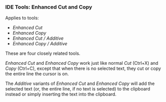 ﻿### IDE Tools: Enhanced Cut and Copy

Applies to tools:

*   _Enhanced Cut_
*   _Enhanced Copy_
*   _Enhanced Cut / Additive_
*   _Enhanced Copy / Additive_

These are four closely related tools.

_Enhanced Cut_ and _Enhanced Copy_ work just like normal _Cut_ (Ctrl+X) and _Copy_ (Ctrl+C), except that when there is no selected text, they cut or copy the entire line the cursor is on. 

The _Additive_ variants of _Enhanced Cut_ and _Enhanced Copy_ will add the selected text (or, the entire line, if no text is selected) to the clipboard instead or simply inserting the text into the clipboard.